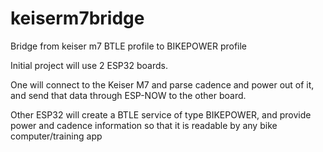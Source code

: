 # keiserm7bridge
Bridge from keiser m7 BTLE profile to BIKEPOWER profile

Initial project will use 2 ESP32 boards.

One will connect to the Keiser M7 and parse cadence and power out of it, and send that data through ESP-NOW to the other board.

Other ESP32 will create a BTLE service of type BIKEPOWER, and provide power and cadence information so that it is readable by any bike computer/training app
